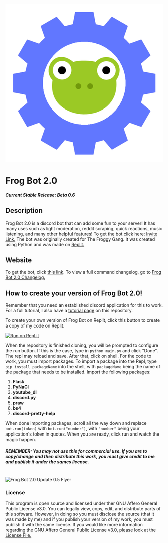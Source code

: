 ![Bot Logo](https://raw.githubusercontent.com/FroggyDevs/Frog-Bot-2.0/main/botlogo.png)

# Frog Bot 2.0
##### Current Stable Release: Beta 0.6
## Description

Frog Bot 2.0 is a discord bot that can add some fun to your server! It has many uses such as light moderation, reddit scraping, quick reactions, music listening, and many other helpful features! To get the bot click here: [Invite Link.](https://www.google.com/url=https%3A%2F%2Fdiscord.gg%2FZsmcAcmWrA&sa=D&sntz=1&usg=AFQjCNHpQjZgEO7Amn97Djb50gvYaYHdeA) The bot was originally created for The Froggy Gang. It was created using Python and was made on [Replit.](https://replit.com) 

## Website

To get the bot, click [this link](https://bit.ly/3OlMy6X). To view a full command changelog, go to [Frog Bot 2.0 Changelog.](https://docs.google.com/document/d/1Lo62dreCjfNr0GNWGwCid1ZX-cgBqMz1xsxHmNZHhJk/edit?usp=sharing)

## How to create your version of Frog Bot 2.0!

Remember that you need an established discord application for this to work. For a full tutorial, I also have a [tutorial page](https://github.com/HereJohnnyboi/Frog-Bot-2.0/blob/main/Tutorial.md) on this repository.

To create your own version of Frog Bot on Replit, click this button to create a copy of my code on Replit.

[![Run on Repl.it](https://repl.it/badge/github/HereJohnnyboi/Frog-Bot-2.0)](https://repl.it/github/HereJohnnyboi/Frog-Bot-2.0)

When the repository is finished cloning, you will be prompted to configure the run button. If this is the case, type in `python main.py` and click "Done". The repl may reload and save. After that, click on shell. For the code to work, you must import packages. To import a package into the Repl, type `pip install packageName` into the shell, with `packageName` being the name of the package that needs to be installed. Import the following packages:

1. **Flask**
2. **PyNaCl**
3. **youtube_dl**
4. **discord.py**
5. **praw**
6. **bs4**
7. **discord-pretty-help**

When done importing packages, scroll all the way down and replace `bot.run(token)`
with `bot.run("number")`, with `"number"` being your application's token in quotes. When you are ready, click run and watch the magic happen. 

##### REMEMBER: You may not use this for commercial use. If you are to copy/change and then distribute this work, you must give credit to me and publish it under the sames license.


\
![Frog Bot 2.0 Update 0.5 Flyer](https://raw.githubusercontent.com/HereJohnnyboi/Frog-Bot-2.0/HereJohnnyboi-flyers/frog-bot-2.0-0.5.png)



### License

This program is open source and licensed under ther GNU Affero General Public License v3.0. You can legally view, copy, edit, and distribute parts of this software. However, in doing so you must disclose the source (that it was made by me) and if you publish your version of my work, you must publish it with the same license. If you would like more information regarding the GNU Affero General Public License v3.0, please look at the [License File.](https://github.com/HereJohnnyboi/Frog-Bot-2.0/blob/main/LICENSE)
